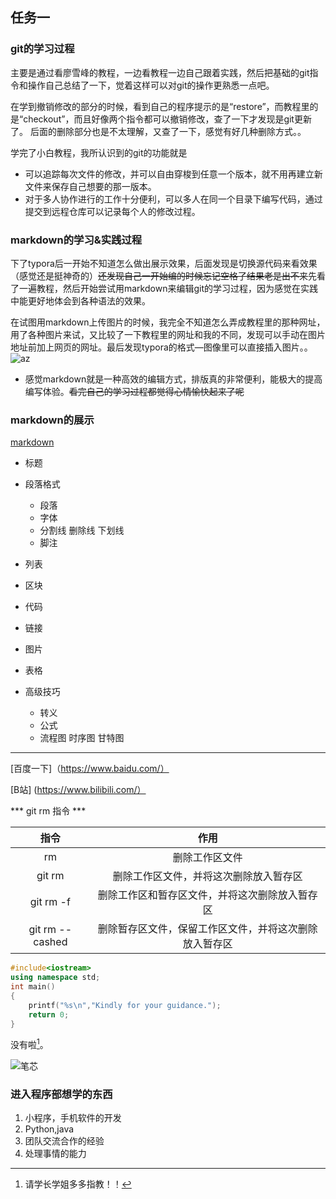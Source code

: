 ## 任务一

### git的学习过程
主要是通过看廖雪峰的教程，一边看教程一边自己跟着实践，然后把基础的git指令和操作自己总结了一下，觉着这样可以对git的操作更熟悉一点吧。

在学到撤销修改的部分的时候，看到自己的程序提示的是“restore”，而教程里的是“checkout”，而且好像两个指令都可以撤销修改，查了一下才发现是git更新了。
后面的删除部分也是不太理解，又查了一下，感觉有好几种删除方式。。


学完了小白教程，我所认识到的git的功能就是
* 可以追踪每次文件的修改，并可以自由穿梭到任意一个版本，就不用再建立新文件来保存自己想要的那一版本。
* 对于多人协作进行的工作十分便利，可以多人在同一个目录下编写代码，通过提交到远程仓库可以记录每个人的修改过程。



### markdown的学习&实践过程
下了typora后一开始不知道怎么做出展示效果，后面发现是切换源代码来看效果（感觉还是挺神奇的）~~还发现自己一开始编的时候忘记空格了结果老是出不来~~先看了一遍教程，然后开始尝试用markdown来编辑git的学习过程，因为感觉在实践中能更好地体会到各种语法的效果。

在试图用markdown上传图片的时候，我完全不知道怎么弄成教程里的那种网址，用了各种图片来试，又比较了一下教程里的网址和我的不同，发现可以手动在图片地址前加上网页的网址。最后发现typora的格式—图像里可以直接插入图片。。![az](..\v2-56f4cc1d06e8c01a48651517d7f39e82_720w.jpg)




* 感觉markdown就是一种高效的编辑方式，排版真的非常便利，能极大的提高编写体验。~~看完自己的学习过程都觉得心情愉快起来了呢~~



### markdown的展示

<u>markdown</u> 

*  标题 

* 段落格式
	
   - 段落
   - 字体
   - 分割线 删除线 下划线 
   - 脚注
* 列表

* 区块

* 代码

* 链接

* 图片

* 表格

* 高级技巧
   - 转义
   - 公式
   - 流程图 时序图 甘特图

***

[百度一下]（https://www.baidu.com/）


[B站] (https://www.bilibili.com/）

*** git rm 指令 ***

| 指令 | 作用 |
| :-: | :-: |
| rm | 删除工作区文件  |
| git rm | 删除工作区文件，并将这次删除放入暂存区 |
| git rm -f | 删除工作区和暂存区文件，并将这次删除放入暂存区 |
| git rm --cashed | 删除暂存区文件，保留工作区文件，并将这次删除放入暂存区 |




```c++
#include<iostream>
using namespace std;
int main()
{
	printf("%s\n","Kindly for your guidance.");
	return 0;
}
```



没有啦[^over]。

[^over]: 请学长学姐多多指教！！

![笔芯](..\v2-9249fe50075e5456929850925a1465f0_720w.jpg)




### 进入程序部想学的东西

1. 小程序，手机软件的开发
2. Python,java
3. 团队交流合作的经验
4. 处理事情的能力

